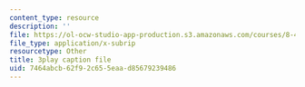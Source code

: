 ```yaml
---
content_type: resource
description: ''
file: https://ol-ocw-studio-app-production.s3.amazonaws.com/courses/8-422-atomic-and-optical-physics-ii-spring-2013/7464abcb62f92c655eaad85679239486_sYS3OCiLDzA.srt
file_type: application/x-subrip
resourcetype: Other
title: 3play caption file
uid: 7464abcb-62f9-2c65-5eaa-d85679239486
---
```

